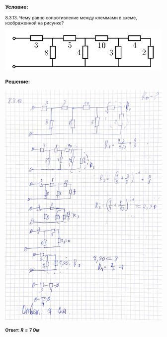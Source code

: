 ###  Условие:

$8.3.13.$ Чему равно сопротивление между клеммами в схеме, изображенной на рисунке?

![К задаче $8.3.13$|842x216, 65%](../../img/8.3.13/8.3.13.png)

###  Решение:

![|1395x2051, 67%](../../img/8.3.13/1.jpg)

####  Ответ: $R = 7 \,Ом$